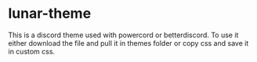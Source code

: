 # lunar-theme
This is a discord theme used with powercord or betterdiscord.
To use it either download the file and pull it in themes folder or copy css and save it in custom css.

